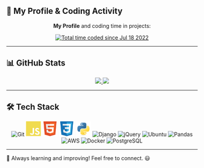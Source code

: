## 🌟 My Profile & Coding Activity

<div align="center">
    <p><strong>My Profile</strong> and coding time in projects:</p>
    <a href="https://wakatime.com/@Dionatan">
        <img src="https://wakatime.com/badge/user/132d7a0b-c5c4-4a30-89d3-d98622557331.svg" alt="Total time coded since Jul 18 2022" />
    </a>
</div>

---

## 📊 GitHub Stats

<div align="center">
  <a href="https://github.com/Dionatann">
    <img height="180em" src="https://github-readme-stats.vercel.app/api?username=Dionatann&show_icons=true&theme=dark&include_all_commits=true&count_private=true"/>
    <img height="180em" src="https://github-readme-stats.vercel.app/api/top-langs/?username=Dionatann&layout=compact&langs_count=7&theme=dark"/>
  </a>
</div>

---

## 🛠️ Tech Stack

<div align="center">
  <img src="https://cdn.jsdelivr.net/gh/devicons/devicon/icons/git/git-original.svg" alt="Git" height="40" width="40"/>
  <img src="https://raw.githubusercontent.com/devicons/devicon/master/icons/javascript/javascript-plain.svg" alt="JavaScript" height="40" width="40"/>
  <img src="https://raw.githubusercontent.com/devicons/devicon/master/icons/html5/html5-original.svg" alt="HTML5" height="40" width="40"/>
  <img src="https://raw.githubusercontent.com/devicons/devicon/master/icons/css3/css3-original.svg" alt="CSS3" height="40" width="40"/>
  <img src="https://raw.githubusercontent.com/devicons/devicon/master/icons/python/python-original.svg" alt="Python" height="40" width="40"/>
  <img src="https://cdn.jsdelivr.net/gh/devicons/devicon/icons/django/django-plain.svg" alt="Django" height="40" width="40"/>
  <img src="https://cdn.jsdelivr.net/gh/devicons/devicon/icons/jquery/jquery-original-wordmark.svg" alt="jQuery" height="40" width="40"/>
  <img src="https://cdn.jsdelivr.net/gh/devicons/devicon/icons/ubuntu/ubuntu-plain.svg" alt="Ubuntu" height="40" width="40"/>
  <img src="https://cdn.jsdelivr.net/gh/devicons/devicon/icons/pandas/pandas-original.svg" alt="Pandas" height="40" width="40"/>
  <img src="https://cdn.jsdelivr.net/gh/devicons/devicon/icons/amazonwebservices/amazonwebservices-original-wordmark.svg" alt="AWS" height="40" width="40"/>
  <img src="https://cdn.jsdelivr.net/gh/devicons/devicon/icons/docker/docker-original-wordmark.svg" alt="Docker" height="40" width="40"/>
  <img src="https://cdn.jsdelivr.net/gh/devicons/devicon/icons/postgresql/postgresql-original-wordmark.svg" alt="PostgreSQL" height="40" width="40"/>
</div>

---

🚀 Always learning and improving! Feel free to connect. 😃
